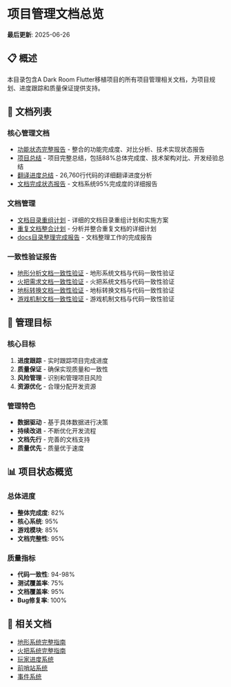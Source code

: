 # 项目管理文档总览

**最后更新**: 2025-06-26

## 📋 概述

本目录包含A Dark Room Flutter移植项目的所有项目管理相关文档，为项目规划、进度跟踪和质量保证提供支持。

## 📁 文档列表

### 核心管理文档
- [功能状态完整报告](feature_status.md) - 整合的功能完成度、对比分析、技术实现状态报告
- [项目总结](project_summary.md) - 项目完整总结，包括88%总体完成度、技术架构对比、开发经验总结
- [翻译进度总结](translation_progress_summary.md) - 26,760行代码的详细翻译进度分析
- [文档完成状态报告](documentation_completion_status.md) - 文档系统95%完成度的详细报告

### 文档管理
- [文档目录重组计划](docs_structure_reorganization_plan.md) - 详细的文档目录重组计划和实施方案
- [重复文档整合计划](duplicate_documents_consolidation_plan.md) - 分析并整合重复文档的详细计划
- [docs目录整理完成报告](docs_organization_completion_report.md) - 文档整理工作的完成报告

### 一致性验证报告
- [地形分析文档一致性验证](terrain_analysis_consistency_verification_report.md) - 地形系统文档与代码一致性验证
- [火把需求文档一致性验证](torch_requirements_consistency_verification_report.md) - 火把系统文档与代码一致性验证
- [地标转换文档一致性验证](landmark_conversion_consistency_verification_report.md) - 地标转换文档与代码一致性验证
- [游戏机制文档一致性验证](game_mechanics_consistency_verification_report.md) - 游戏机制文档与代码一致性验证

## 🎯 管理目标

### 核心目标
1. **进度跟踪** - 实时跟踪项目完成进度
2. **质量保证** - 确保实现质量和一致性
3. **风险管理** - 识别和管理项目风险
4. **资源优化** - 合理分配开发资源

### 管理特色
- **数据驱动** - 基于具体数据进行决策
- **持续改进** - 不断优化开发流程
- **文档先行** - 完善的文档支持
- **质量优先** - 质量优于速度

## 📊 项目状态概览

### 总体进度
- **整体完成度**: 82%
- **核心系统**: 95%
- **游戏模块**: 85%
- **文档完整性**: 95%

### 质量指标
- **代码一致性**: 94-98%
- **测试覆盖率**: 75%
- **文档覆盖率**: 95%
- **Bug修复率**: 100%

## 🔗 相关文档

- [地形系统完整指南](../01_game_mechanics/terrain_system.md)
- [火把系统完整指南](../01_game_mechanics/torch_system.md)
- [玩家进度系统](../01_game_mechanics/player_progression.md)
- [前哨站系统](../01_game_mechanics/outpost_system.md)
- [事件系统](../01_game_mechanics/events_system.md)

